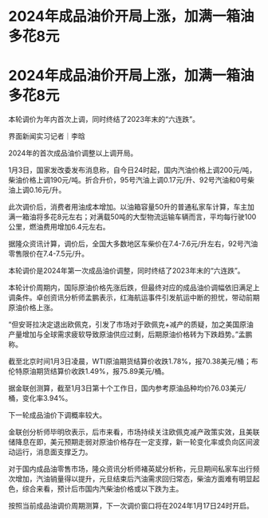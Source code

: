 # 2024年成品油价开局上涨，加满一箱油多花8元

# 2024年成品油价开局上涨，加满一箱油多花8元

本轮调价为年内首次上调，同时终结了2023年末的“六连跌”。

界面新闻实习记者｜李晗

2024年的首次成品油价调整以上调开局。

1月3日，国家发改委发布消息称，自今日24时起，国内汽油价格上调200元/吨，柴油价格上调190元/吨。折合升价，95号汽油上调0.17元/升、92号汽油和0号柴油上调0.16元/升。

此次调价后，消费者用油成本增加。以油箱容量50升的普通私家车计算，车主加满一箱油将多花8元左右；对满载50吨的大型物流运输车辆而言，平均每行驶100公里，燃油费用增加6.4元左右。

据隆众资讯计算，调价后，全国大多数地区车柴价在7.4-7.6元/升左右，92号汽油零售限价在7.4-7.5元/升。

本轮调价是2024年第一次成品油价调整，同时终结了2023年末的“六连跌”。

本轮计价周期内，国际原油价格先涨后跌，但最终对应的成品油价调幅依旧满足上调条件。卓创资讯分析师孟鹏表示，红海航运事件引发航运中断的担忧，带动前期原油价格上涨。

“但安哥拉决定退出欧佩克，引发了市场对于欧佩克+减产的质疑，加之美国原油产量增加与全球需求疲软导致原油供应过剩，后期原油价格转为下跌趋势。”孟鹏称。

截至北京时间1月3日凌晨，WTI原油期货结算价收跌1.78%，报70.38美元/桶；布伦特原油期货结算价收跌1.49%，报75.89美元/桶。

据金联创测算，截至1月3日第十个工作日，国内参考原油品种均价76.03美元/桶，变化率3.94%。

下一轮成品油价下调概率较大。

金联创分析师毕明欣表示，后市来看，市场持续关注欧佩克减产政策实效，且美联储降息在即，美元预期走弱对原油价格存在一定支撑，新一轮变化率或负向区间波动运行，消息面支撑乏力。

对于国内成品油零售市场，隆众资讯分析师褚英斌分析称，元旦期间私家车出行频次增加，汽油销量得以提升，元旦结束后汽油需求回归常态，柴油方面难有明显起色，综合来看，预计后市国内汽柴油价格或以下跌为主。

按照当前成品油调价周期测算，下一次调价窗口将在2024年1月17日24时开启。

